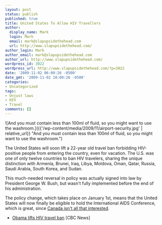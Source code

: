 ```yaml
---
layout: post
status: publish
published: true
title: United States To Allow HIV Travellers
author:
  display_name: Mark
  login: Mark
  email: mark@slapupsidethehead.com
  url: http://www.slapupsidethehead.com/
author_login: Mark
author_email: mark@slapupsidethehead.com
author_url: http://www.slapupsidethehead.com/
wordpress_id: 3022
wordpress_url: http://www.slapupsidethehead.com/?p=3022
date: '2009-11-02 06:00:26 -0500'
date_gmt: '2009-11-02 10:00:26 -0500'
categories:
- Uncategorized
tags:
- Unjust laws
- HIV
- Travel
comments: []
---
```

![And you must contain less than 100ml of fluid, so you might want to use the washroom.]({{'/wp-content/media/2009/11/airport-security.jpg' | relative_url}} "And you must contain less than 100ml of fluid, so you might want to use the washroom.")

The United States will soon lift a 22-year old travel ban forbidding HIV-positive people from entering the country, even for vacation. The U.S. was one of only twelve countries to ban HIV travelers, sharing the unique distinction with Armenia, Brunei, Iraq, Libya, Moldova, Oman, Qatar, Russia, Saudi Arabia, South Korea, and Sudan.

This much-needed reversal in policy was actually signed into law by President George W. Bush, but wasn't fully implemented before the end of his administration.

The policy change, which takes place on January 1st, means that the United States will now finally be eligible to hold the International AIDS Conference, which is great, since [Canada isn't all that interested](http://www.slapupsidethehead.com/2006/08/ou-est-harper/).

- [Obama lifts HIV travel ban](http://www.cbc.ca/health/story/2009/10/30/obama-hiv-ban.html#socialcomments) [CBC News]
